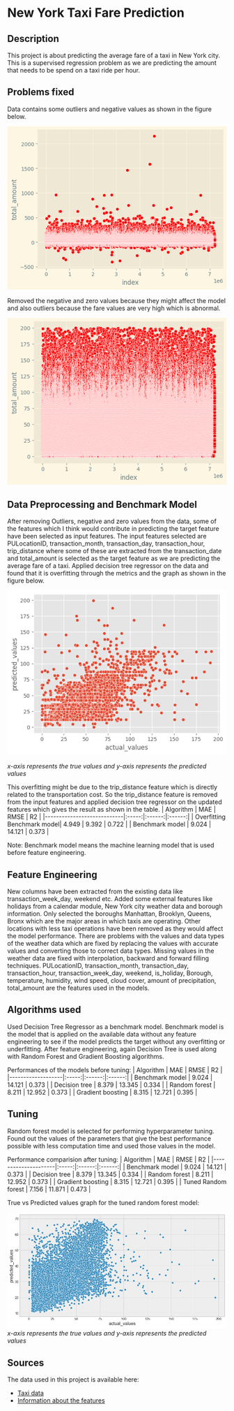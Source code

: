 # New York Taxi Fare Prediction
## Description
This project is about predicting the average fare of a taxi in New York city. This is a supervised regression problem as we are predicting the amount that needs to be spend on a taxi ride per hour.

## Problems fixed
Data contains some outliers and negative values as shown in the figure below.

![Graph with all the data](/images/total_values_graph.png)

Removed the negative and zero values because they might affect the model and also outliers because the fare values are very high which is abnormal.

![Graph without outliers and negative values](/images/values_graph_without_outliers_and_negative.png)

## Data Preprocessing and Benchmark Model
After removing Outliers, negative and zero values from the data, some of the features which I think would contribute in predicting the target feature have been selected as input features. The input features selected are PULocationID, transaction_month, transaction_day, transaction_hour, trip_distance where some of these are extracted from the transaction_date and total_amount is selected as the target feature as we are predicting the average fare of a taxi. Applied decision tree regressor on the data and found that it is overfitting through the metrics and the graph as shown in the figure below.

![True vs Predicted values of the overfitting model](/images/overfitting_benchmark.png)

*x-axis represents the true values and y-axis represents the predicted values*

This overfitting might be due to the trip_distance feature which is directly related to the transportation cost. So the trip_distance feature is removed from the input features and applied decision tree regressor on the updated features which gives the result as shown in the table.
| Algorithm                  |  MAE  |  RMSE  |   R2   |
|----------------------------|:-----:|:------:|:------:|
| Overfitting Benchmark model| 4.949 | 9.392  | 0.722 |
| Benchmark model            | 9.024 | 14.121 | 0.373 |

Note: Benchmark model means the machine learning model that is used before feature engineering.  

## Feature Engineering
New columns have been extracted from the existing data like transaction_week_day, weekend etc. Added some external features like holidays from a calendar module, New York city weather data and borough information. Only selected the boroughs Manhattan, Brooklyn, Queens, Bronx which are the major areas in which taxis are operating. Other locations with less taxi operations have been removed as they would affect the model performance. There are problems with the values and data types of the weather data which are fixed by replacing the values with accurate values and converting those to correct data types. Missing values in the weather data are fixed with interpolation, backward and forward filling techniques. PULocationID, transaction_month, transaction_day, transaction_hour, transaction_week_day, weekend, is_holiday, Borough, temperature, humidity, wind speed, cloud cover, amount of precipitation, total_amount are the features used in the models.

## Algorithms used
Used Decision Tree Regressor as a benchmark model. Benchmark model is the model that is applied on the available data without any feature engineering to see if the model predicts the target without any overfitting or underfitting. 
After feature engineering, again Decision Tree is used along with Random Forest and Gradient Boosting algorithms.

Performances of the models before tuning:
| Algorithm         |  MAE  |  RMSE  |   R2   |
|-------------------|:-----:|:------:|:------:|
| Benchmark model   | 9.024 | 14.121 | 0.373 |
| Decision tree     | 8.379 | 13.345 | 0.334 |
| Random forest     | 8.211 | 12.952 | 0.373 |
| Gradient boosting | 8.315 | 12.721 | 0.395 |

## Tuning
Random forest model is selected for performing hyperparameter tuning. Found out the values of the parameters that give the best performance possible with less computation time and used those values in the model.

Performance comparision after tuning:
| Algorithm           |  MAE  |  RMSE  |   R2   |
|---------------------|:-----:|:------:|:------:|
| Benchmark model     | 9.024 | 14.121 | 0.373 |
| Decision tree       | 8.379 | 13.345 | 0.334 |
| Random forest       | 8.211 | 12.952 | 0.373 |
| Gradient boosting   | 8.315 | 12.721 | 0.395 |
| Tuned Random forest | 7.156 | 11.871 | 0.473 |

True vs Predicted values graph for the tuned random forest model:

![true vs predicted values graph](/images/tuned_random_forest.png)
*x-axis represents the true values and y-axis represents the predicted values*

## Sources
The data used in this project is available here:
* [Taxi data](https://www.nyc.gov/site/tlc/about/tlc-trip-record-data.page)
* [Information about the features](https://www.nyc.gov/assets/tlc/downloads/pdf/data_dictionary_trip_records_yellow.pdf)
